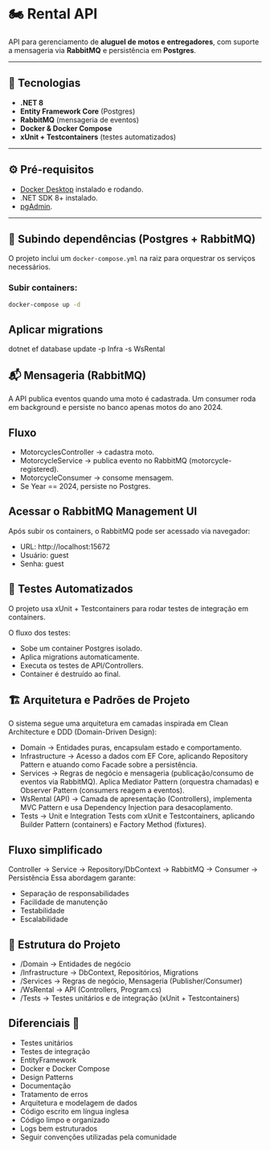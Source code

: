 # 🏍️ Rental API

API para gerenciamento de **aluguel de motos e entregadores**, com suporte a mensageria via **RabbitMQ** e persistência em **Postgres**.

---

## 🚀 Tecnologias

- **.NET 8**
- **Entity Framework Core** (Postgres)
- **RabbitMQ** (mensageria de eventos)
- **Docker & Docker Compose**
- **xUnit + Testcontainers** (testes automatizados)

---

## ⚙️ Pré-requisitos

- [Docker Desktop](https://www.docker.com/products/docker-desktop/) instalado e rodando.
- .NET SDK 8+ instalado.
- [pgAdmin](https://www.pgadmin.org/).

---

## 🐳 Subindo dependências (Postgres + RabbitMQ)

O projeto inclui um `docker-compose.yml` na raiz para orquestrar os serviços necessários.

### Subir containers:
```bash
docker-compose up -d
```

## Aplicar migrations
dotnet ef database update -p Infra -s WsRental

## 📬 Mensageria (RabbitMQ)

A API publica eventos quando uma moto é cadastrada.
Um consumer roda em background e persiste no banco apenas motos do ano 2024.

## Fluxo
 - MotorcyclesController → cadastra moto.
 - MotorcycleService → publica evento no RabbitMQ (motorcycle-registered).
 - MotorcycleConsumer → consome mensagem.
 - Se Year == 2024, persiste no Postgres.

## Acessar o RabbitMQ Management UI
Após subir os containers, o RabbitMQ pode ser acessado via navegador:
 - URL: http://localhost:15672
 - Usuário: guest
 - Senha: guest

## 🧪 Testes Automatizados
O projeto usa xUnit + Testcontainers para rodar testes de integração em containers.

O fluxo dos testes:
 - Sobe um container Postgres isolado.
 - Aplica migrations automaticamente.
 - Executa os testes de API/Controllers.
 - Container é destruído ao final.

## 🏗️ Arquitetura e Padrões de Projeto
O sistema segue uma arquitetura em camadas inspirada em Clean Architecture e DDD (Domain-Driven Design):
 - Domain → Entidades puras, encapsulam estado e comportamento.
 - Infrastructure → Acesso a dados com EF Core, aplicando Repository Pattern e atuando como Facade sobre a persistência.
 - Services → Regras de negócio e mensageria (publicação/consumo de eventos via RabbitMQ). Aplica Mediator Pattern (orquestra chamadas) e Observer Pattern (consumers reagem a eventos).
 - WsRental (API) → Camada de apresentação (Controllers), implementa MVC Pattern e usa Dependency Injection para desacoplamento.
 - Tests → Unit e Integration Tests com xUnit e Testcontainers, aplicando Builder Pattern (containers) e Factory Method (fixtures).

## Fluxo simplificado
Controller → Service → Repository/DbContext → RabbitMQ → Consumer → Persistência
Essa abordagem garante:
 - Separação de responsabilidades
 - Facilidade de manutenção
 - Testabilidade
 - Escalabilidade

## 📂 Estrutura do Projeto
 - /Domain                 -> Entidades de negócio
 - /Infrastructure         -> DbContext, Repositórios, Migrations
 - /Services               -> Regras de negócio, Mensageria (Publisher/Consumer)
 - /WsRental               -> API (Controllers, Program.cs)
 - /Tests                  -> Testes unitários e de integração (xUnit + Testcontainers)

## Diferenciais 🚀
- Testes unitários
- Testes de integração
- EntityFramework
- Docker e Docker Compose
- Design Patterns
- Documentação
- Tratamento de erros
- Arquitetura e modelagem de dados
- Código escrito em língua inglesa
- Código limpo e organizado
- Logs bem estruturados
- Seguir convenções utilizadas pela comunidade